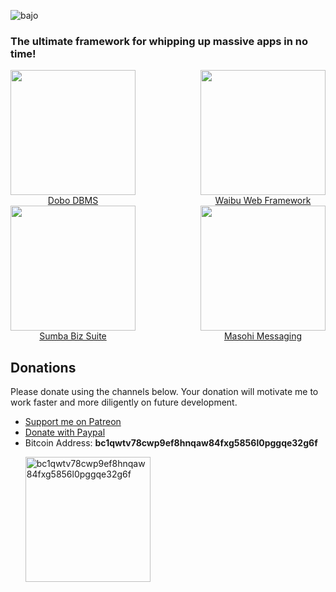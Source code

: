 ![bajo](static/logo.png)

### The ultimate framework for whipping up massive apps in no time!

<p style="display:flex; flex-wrap: wrap; justify-content: space-between; align-items: center">
  <a href="https://ardhi.github.io/dobo" style="text-align:center"><img src="https://ardhi.github.io/dobo/static/logo.png" width="200"><br/>Dobo DBMS</a>
  <a href="https://ardhi.github.io/waibu" style="text-align:center"><img src="https://ardhi.github.io/waibu/static/logo.png" width="200"><br/>Waibu Web Framework</a>
  <a href="https://ardhi.github.io/sumba" style="text-align:center"><img src="https://ardhi.github.io/sumba/static/logo.png" width="200"><br/>Sumba Biz Suite</a>
  <a href="https://ardhi.github.io/masohi" style="text-align:center"><img src="https://ardhi.github.io/masohi/static/logo.png" width="200"><br/>Masohi Messaging</a>
</p>

## Donations

Please donate using the channels below. Your donation will motivate me to work faster and more diligently on future development.

- [Support me on Patreon](https://www.patreon.com/bajoframework)
- [Donate with Paypal](https://www.paypal.com/ncp/payment/EWLERL7SCUU64)
- Bitcoin Address: **bc1qwtv78cwp9ef8hnqaw84fxg5856l0pggqe32g6f**
  <p><img alt="bc1qwtv78cwp9ef8hnqaw84fxg5856l0pggqe32g6f" src="static/bitcoin.jpeg" width="200" height="200" /></p>
